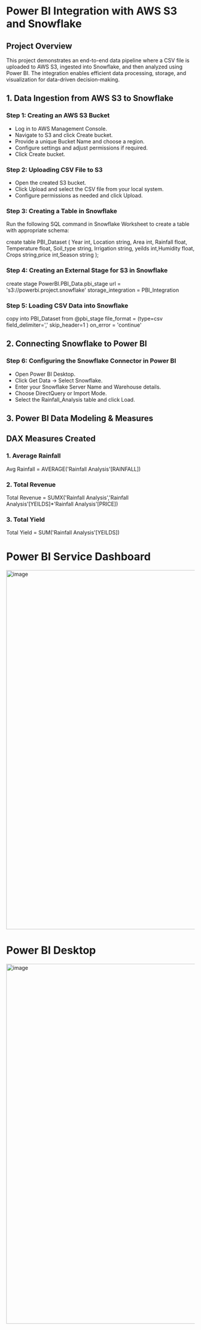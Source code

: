 # Power BI Integration with AWS S3 and Snowflake

## Project Overview

This project demonstrates an end-to-end data pipeline where a CSV file is uploaded to AWS S3, ingested into Snowflake, and then analyzed using Power BI. The integration enables efficient data processing, storage, and visualization for data-driven decision-making.

## 1. Data Ingestion from AWS S3 to Snowflake

### Step 1: Creating an AWS S3 Bucket
  - Log in to AWS Management Console.
  - Navigate to S3 and click Create bucket.
  - Provide a unique Bucket Name and choose a region.
  - Configure settings and adjust permissions if required.
  - Click Create bucket.

### Step 2: Uploading CSV File to S3
  - Open the created S3 bucket.
  - Click Upload and select the CSV file from your local system.
  - Configure permissions as needed and click Upload.

### Step 3: Creating a Table in Snowflake
Run the following SQL command in Snowflake Worksheet to create a table with appropriate schema:

create table PBI_Dataset (
Year int,	Location string,	Area	int,
Rainfall	float, Temperature	float, Soil_type string,
Irrigation	string, yeilds	int,Humidity	float,
Crops	string,price	int,Season string
);

### Step 4: Creating an External Stage for S3 in Snowflake

create stage PowerBI.PBI_Data.pbi_stage
url = 's3://powerbi.project.snowflake'
storage_integration = PBI_Integration

### Step 5: Loading CSV Data into Snowflake

copy into PBI_Dataset 
from @pbi_stage
file_format = (type=csv field_delimiter=',' skip_header=1 )
on_error = 'continue'

## 2. Connecting Snowflake to Power BI
### Step 6: Configuring the Snowflake Connector in Power BI
  - Open Power BI Desktop.
  - Click Get Data → Select Snowflake.
  - Enter your Snowflake Server Name and Warehouse details.
  - Choose DirectQuery or Import Mode.
  - Select the Rainfall_Analysis table and click Load.

## 3. Power BI Data Modeling & Measures
## DAX Measures Created
### 1. Average Rainfall
Avg Rainfall = AVERAGE('Rainfall Analysis'[RAINFALL])

### 2. Total Revenue
Total Revenue = SUMX('Rainfall Analysis','Rainfall Analysis'[YEILDS]*'Rainfall Analysis'[PRICE])

### 3. Total Yield
Total Yield = SUM('Rainfall Analysis'[YEILDS])


# Power BI Service Dashboard
<img width="957" alt="image" src="https://github.com/user-attachments/assets/40febf6b-15cd-4ae1-a210-bbddf101ca46" />

# Power BI Desktop
<img width="959" alt="image" src="https://github.com/user-attachments/assets/3f05b593-0f61-4e5c-a463-84a80926882a" />




